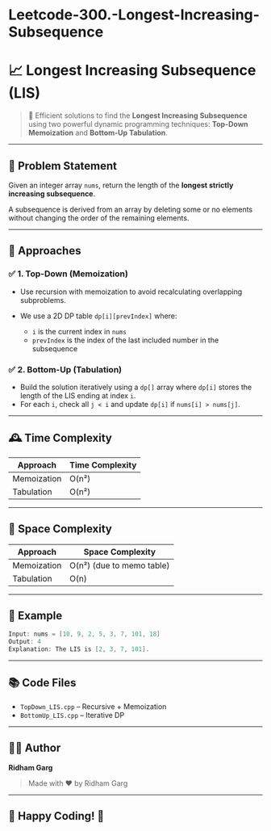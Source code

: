 # Leetcode-300.-Longest-Increasing-Subsequence

# 📈 Longest Increasing Subsequence (LIS)

> 🚀 Efficient solutions to find the **Longest Increasing Subsequence** using two powerful dynamic programming techniques: **Top-Down Memoization** and **Bottom-Up Tabulation**.

---

## 🧩 Problem Statement

Given an integer array `nums`, return the length of the **longest strictly increasing subsequence**.

A subsequence is derived from an array by deleting some or no elements without changing the order of the remaining elements.

---

## 🧠 Approaches

### ✅ 1. Top-Down (Memoization)

* Use recursion with memoization to avoid recalculating overlapping subproblems.
* We use a 2D DP table `dp[i][prevIndex]` where:

  * `i` is the current index in `nums`
  * `prevIndex` is the index of the last included number in the subsequence

### ✅ 2. Bottom-Up (Tabulation)

* Build the solution iteratively using a `dp[]` array where `dp[i]` stores the length of the LIS ending at index `i`.
* For each `i`, check all `j < i` and update `dp[i]` if `nums[i] > nums[j]`.

---

## 🕰️ Time Complexity

| Approach    | Time Complexity |
| ----------- | --------------- |
| Memoization | O(n²)           |
| Tabulation  | O(n²)           |

---

## 💾 Space Complexity

| Approach    | Space Complexity          |
| ----------- | ------------------------- |
| Memoization | O(n²) (due to memo table) |
| Tabulation  | O(n)                      |

---

## 📌 Example

```cpp
Input: nums = [10, 9, 2, 5, 3, 7, 101, 18]
Output: 4
Explanation: The LIS is [2, 3, 7, 101].
```

---

## 📚 Code Files

* `TopDown_LIS.cpp` – Recursive + Memoization
* `BottomUp_LIS.cpp` – Iterative DP

---

## 👨‍💻 Author

**Ridham Garg**

> Made with ❤️ by Ridham Garg

---

## 🏁 Happy Coding! 🚀
